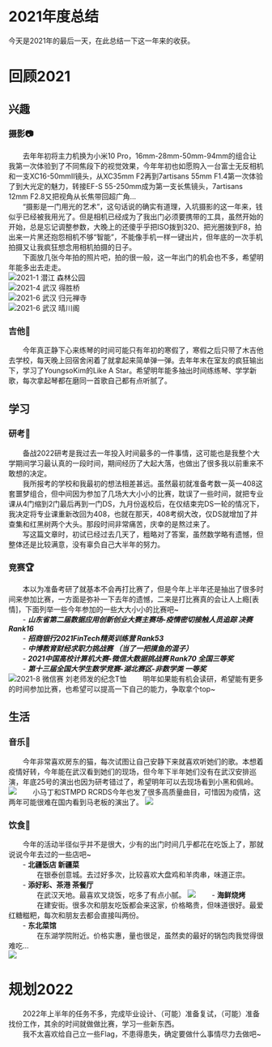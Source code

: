 # 2021年度总结



今天是2021年的最后一天，在此总结一下这一年来的收获。
<!--more-->

# 回顾2021
## 兴趣
### 摄影📷
　　去年年初将主力机换为小米10 Pro，16mm-28mm-50mm-94mm的组合让我第一次体验到了不同焦段下的视觉效果，今年年初也如愿购入一台富士无反相机和一支XC16-50mmⅡ镜头，从XC35mm F2再到7artisans 55mm F1.4第一次体验了到大光定的魅力，转接EF-S 55-250mm成为第一支长焦镜头，7artisans 12mm F2.8又把视角从长焦带回超广角...  
　　“摄影是一门用光的艺术”，这句话说的确实有道理，入坑摄影的这一年来，钱似乎已经被我用光了。但是相机已经成为了我出门必须要携带的工具，虽然开始的开始，总是忘记调整参数，大晚上的还傻乎乎把ISO拨到320、把光圈拨到F8，拍出来一片黑还抱怨相机不够“智能”，不能像手机一样一键出片，但年底的一次手机拍摄又让我疯狂想念用相机拍摄的日子。  
　　下面放几张今年拍的照片吧，拍的很一般，这一年出门的机会也不多，希望明年能多出去走走。  
![2021-1 潜江 森林公园](https://hexo-img-meurice.oss-cn-beijing.aliyuncs.com/2021%E5%B9%B4%E5%BA%A6%E6%80%BB%E7%BB%93/2021_0218_17253700.jpg)  
![2021-4 武汉 得胜桥](https://hexo-img-meurice.oss-cn-beijing.aliyuncs.com/2021%E5%B9%B4%E5%BA%A6%E6%80%BB%E7%BB%93/IMG_20210418_212740.jpg)  
![2021-6 武汉 归元禅寺](https://hexo-img-meurice.oss-cn-beijing.aliyuncs.com/2021%E5%B9%B4%E5%BA%A6%E6%80%BB%E7%BB%93/IMG_20210621_091038.jpg)  
![2021-6 武汉 晴川阁](https://hexo-img-meurice.oss-cn-beijing.aliyuncs.com/2021%E5%B9%B4%E5%BA%A6%E6%80%BB%E7%BB%93/IMG_20211231_175958.jpg)

### 吉他🎸
　　今年真正静下心来练琴的时间可能只有年初的寒假了，寒假之后只带了木吉他去学校，每天晚上回宿舍闲着了就拿起来简单弹一弹。去年年末在室友的疯狂输出下，学习了YoungsoKim的Like A Star。希望明年能多抽出时间练练琴、学学新歌，每次拿起琴都在磨同一首歌自己都有点听腻了。

## 学习
### 研考📖
　　备战2022研考是我过去一年投入时间最多的一件事情，这可能也是我整个大学期间学习最认真的一段时间，期间经历了大起大落，也做出了很多我以前重来不敢想的决定。  
　　我所报考的学校和我最初的想法相差甚远。虽然最初就准备考数一英一408这套噩梦组合，但中间因为参加了几场大大小小的比赛，耽误了一些时间，就把专业课从4门缩到2门最后再到一门DS，九月份返校后，在仅结束完DS一轮的情况下，我决定将专业课重新改回为408，也就在那天，408考纲大改，仅DS就增加了并查集和红黑树两个大头。那段时间非常痛苦，庆幸的是熬过来了。  
　　写这篇文章时，初试已经过去几天了，粗略对了答案，虽然数学略有遗憾，但整体还是比较满意，没有辜负自己大半年的努力。
### 竞赛🏆
　　本以为准备考研了就基本不会再打比赛了，但是今年上半年还是抽出了很多时间来参加比赛，一方面是弥补一下去年的遗憾，二来是打比赛真的会让人上瘾[表情]，下面列举一些今年参加的一些大大小小的比赛吧~  
　　- ***山东省第二届数据应用创新创业大赛主赛场-疫情密切接触人员追踪 决赛Rank16***  
　　- ***招商银行2021FinTech精英训练营 Rank53***  
　　- ***中博教育财经求职力挑战赛 （当了一把摸鱼的混子）***  
　　- ***2021中国高校计算机大赛-微信大数据挑战赛 Rank70 全国三等奖***  
　　- ***第十三届全国大学生数学竞赛-湖北赛区-非数学类 一等奖***  
![2021-8 微信赛 刘老师发的纪念T恤](https://hexo-img-meurice.oss-cn-beijing.aliyuncs.com/2021%E5%B9%B4%E5%BA%A6%E6%80%BB%E7%BB%93/1640968823066.jpg)
　　明年如果能有机会读研，希望能有更多的时间参加比赛，也希望可以提高一下自己的能力，争取拿个top~
## 生活
### 音乐🎵
　　今年非常喜欢房东的猫，每次试图让自己安静下来就喜欢听她们的歌。本想着疫情好转，今年能在武汉看到她们的现场，但今年下半年她们没有在武汉安排巡演，年底25号的演出也因为研考错过了，希望明年可以去现场看到小黑和佩岭。  
![](https://hexo-img-meurice.oss-cn-beijing.aliyuncs.com/2021%E5%B9%B4%E5%BA%A6%E6%80%BB%E7%BB%93/e8f8bd91gy1gwpj60z2oyj22gw1n9e81.jpg)
　　小马丁和STMPD RCRDS今年也发了很多高质量曲目，可惜因为疫情，这两年可能很难在国内看到马老板的演出了。
![](https://hexo-img-meurice.oss-cn-beijing.aliyuncs.com/2021%E5%B9%B4%E5%BA%A6%E6%80%BB%E7%BB%93/e97a945agy1gxgxn6k12oj20u011c76p.jpg)
### 饮食🍕
　　今年的活动半径似乎并不是很大，少有的出门时间几乎都花在吃饭上了，那就说说今年去过的一些店吧~  
　　- **北疆饭店 新疆菜**  
　　　　在银泰创意城。去过好多次，比较喜欢大盘鸡和羊肉串，味道正宗。  
　　- **添好彩、茶港 茶餐厅**  
　　　　在武汉天地。最喜欢叉烧饭，吃多了有点小腻。
    ![](https://hexo-img-meurice.oss-cn-beijing.aliyuncs.com/2021%E5%B9%B4%E5%BA%A6%E6%80%BB%E7%BB%93/IMG_20211231_220540.jpg)
　　- **海鲜烧烤**  
　　　　在建安街。很多次和朋友吃饭都会来这家，价格略贵，但味道很好。最爱红糖糍粑，每次和朋友去都会直接叫两份。  
　　- **东北菜馆**  
　　　　在东湖学院附近。价格实惠，量也很足，虽然卖的最好的锅包肉我觉得很难吃...  
    ![](https://hexo-img-meurice.oss-cn-beijing.aliyuncs.com/2021%E5%B9%B4%E5%BA%A6%E6%80%BB%E7%BB%93/IMG_20211231_220653.jpg)

# 规划2022
　　2022年上半年的任务不多，完成毕业设计、（可能）准备复试，（可能）准备找份工作，其余的时间就做做比赛，学习一些新东西。  
　　我不太喜欢给自己立一些Flag，不患得患失，确定要做什么事情尽力去做吧~
